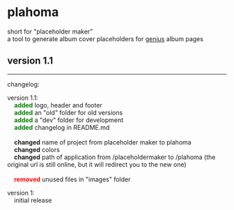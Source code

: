 # plahoma
short for "placeholder maker"<br>
a tool to generate album cover placeholders for [genius](http://genius.com/) album pages

## version 1.1
<hr>
changelog:

version 1.1:
</br>
&nbsp;&nbsp;&nbsp;&nbsp;<b style="color:green;">added</b> logo, header and footer
</br>
&nbsp;&nbsp;&nbsp;&nbsp;<b style="color:green;">added</b> an "old" folder for old versions
</br>
&nbsp;&nbsp;&nbsp;&nbsp;<b style="color:green;">added</b> a "dev" folder for development
</br>
&nbsp;&nbsp;&nbsp;&nbsp;<b style="color:green;">added</b> changelog in README.md
</br>
</br>
&nbsp;&nbsp;&nbsp;&nbsp;<b>changed</b> name of project from placeholder maker to plahoma
</br>
&nbsp;&nbsp;&nbsp;&nbsp;<b>changed</b> colors
</br>
&nbsp;&nbsp;&nbsp;&nbsp;<b>changed</b> path of application from /placeholdermaker to /plahoma (the original url is still online, but it will redirect you to the new one)
</br>
</br>
&nbsp;&nbsp;&nbsp;&nbsp;<b style="color:red;">removed</b> unused files in "images" folder

version 1:
</br>
&nbsp;&nbsp;&nbsp;&nbsp;initial release